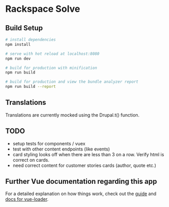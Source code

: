 # Rackspace Solve

## Build Setup

```bash
# install dependencies
npm install

# serve with hot reload at localhost:8080
npm run dev
```

```bash
# build for production with minification
npm run build

# build for production and view the bundle analyzer report
npm run build --report
```

## Translations
Translations are currently mocked using the Drupal.t() function.

## TODO
- setup tests for components / vuex
- test with other content endpoints (like events)
- card styling looks off when there are less than 3 on a row. Verify html is correct on cards.
- need correct content for customer stories cards (author, quote etc.)


## Further Vue documentation regarding this app
For a detailed explanation on how things work, check out the [guide](http://vuejs-templates.github.io/webpack/) and [docs for vue-loader](http://vuejs.github.io/vue-loader).
